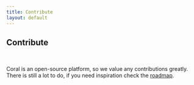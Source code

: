 ```yaml
---
title: Contribute
layout: default
---
```


## Contribute
<br>

Coral is an open-source platform, so we value any contributions greatly. 
There is still a lot to do, if you need inspiration check the [roadmap](Overview-Roadmap.html).